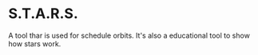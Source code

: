 # S.T.A.R.S.
A tool thar is used for schedule orbits. It's also a educational tool to show how stars work.
